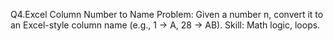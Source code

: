 Q4.Excel Column Number to Name
Problem: Given a number n, convert it to an Excel-style column name (e.g., 1 -> A, 28 -> AB).
Skill: Math logic, loops.
